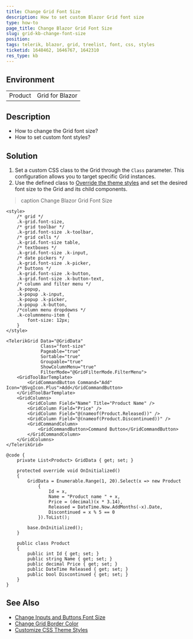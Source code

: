 ```yaml
---
title: Change Grid Font Size
description: How to set custom Blazor Grid font size
type: how-to
page_title: Change Blazor Grid Font Size
slug: grid-kb-change-font-size
position: 
tags: telerik, blazor, grid, treelist, font, css, styles
ticketid: 1648462, 1646767, 1642310
res_type: kb
---
```


## Environment

<table>
    <tbody>
        <tr>
            <td>Product</td>
            <td>Grid for Blazor</td>
        </tr>
    </tbody>
</table>

## Description

* How to change the Grid font size? 
* How to set custom font styles?

## Solution

1. Set a custom CSS class to the Grid through the `Class` parameter. This configuration allows you to target specific Grid instances.
2. Use the defined class to [Override the theme styles](slug://themes-override) and set the desired font size to the Grid and its child components.

>caption Change Blazor Grid Font Size

````RAZOR
<style>
    /* grid */
    .k-grid.font-size,
    /* grid toolbar */
    .k-grid.font-size .k-toolbar,
    /* grid cells */
    .k-grid.font-size table,
    /* textboxes */
    .k-grid.font-size .k-input,
    /* date pickers */
    .k-grid.font-size .k-picker,
    /* buttons */
    .k-grid.font-size .k-button,
    .k-grid.font-size .k-button-text,
    /* column and filter menu */
    .k-popup,
    .k-popup .k-input,
    .k-popup .k-picker,
    .k-popup .k-button,
    /*column menu dropdowns */
    .k-columnmenu-item {
        font-size: 12px;
    }
</style>

<TelerikGrid Data="@GridData"
             Class="font-size"
             Pageable="true"
             Sortable="true"
             Groupable="true"
             ShowColumnMenu="true"
             FilterMode="@GridFilterMode.FilterMenu">
    <GridToolBarTemplate>
        <GridCommandButton Command="Add" Icon="@SvgIcon.Plus">Add</GridCommandButton>
    </GridToolBarTemplate>
    <GridColumns>
        <GridColumn Field="Name" Title="Product Name" />
        <GridColumn Field="Price" />
        <GridColumn Field="@(nameof(Product.Released))" />
        <GridColumn Field="@(nameof(Product.Discontinued))" />
        <GridCommandColumn>
            <GridCommandButton>Command Button</GridCommandButton>
        </GridCommandColumn>
    </GridColumns>
</TelerikGrid>

@code {
    private List<Product> GridData { get; set; }

    protected override void OnInitialized()
    {
        GridData = Enumerable.Range(1, 20).Select(x => new Product
            {
                Id = x,
                Name = "Product name " + x,
                Price = (decimal)(x * 3.14),
                Released = DateTime.Now.AddMonths(-x).Date,
                Discontinued = x % 5 == 0
            }).ToList();

        base.OnInitialized();
    }

    public class Product
    {
        public int Id { get; set; }
        public string Name { get; set; }
        public decimal Price { get; set; }
        public DateTime Released { get; set; }
        public bool Discontinued { get; set; }
    }
}
````

## See Also

* [Change Inputs and Buttons Font Size](slug://inputs-kb-change-font-size)
* [Change Grid Border Color](slug://grid-kb-change-border-color)
* [Customize CSS Theme Styles](slug://themes-override)
